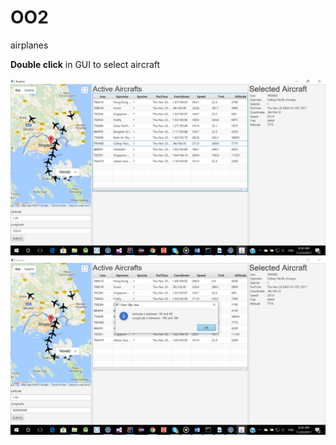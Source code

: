 # OO2
airplanes 

<b>Double click</b> in GUI to select aircraft </br>

![](/img/gui6.png?raw=true "GUI Lab 6")
![](/img/gui61.png?raw=true "GUI Lab 6")
